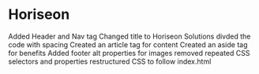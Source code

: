 # Horiseon
Added Header and Nav tag 
Changed title to Horiseon Solutions 
divded the code with spacing 
Created an article tag for content 
Created an aside tag for benefits
Added footer 
alt properties for images 
removed repeated CSS selectors and properties
restructured CSS to follow index.html